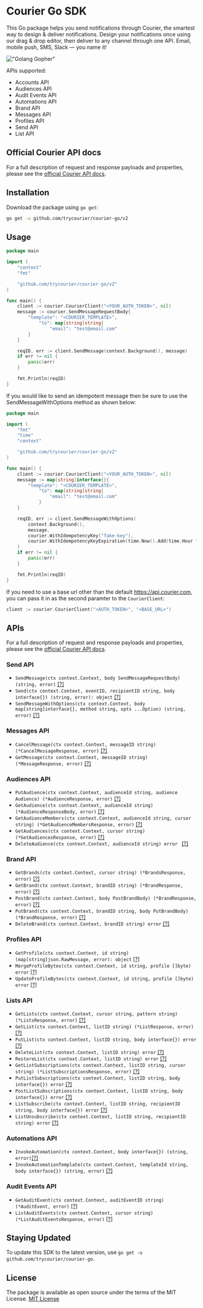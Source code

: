 # Courier Go SDK

This Go package helps you send notifications through Courier, the smartest way to design & deliver notifications. Design your notifications once using our drag & drop editor, then deliver to any channel through one API. Email, mobile push, SMS, Slack — you name it!

!["Golang Gopher"](https://blog.golang.org/gopher/gopher.png)

APIs supported:

- Accounts API
- Audiences API
- Audit Events API
- Automations API
- Brand API
- Messages API
- Profiles API
- Send API
- List API

## Official Courier API docs

For a full description of request and response payloads and properties, please see the [official Courier API docs](https://docs.courier.com/reference).

## Installation

Download the package using `go get`:

```bash
go get -u github.com/trycourier/courier-go/v2
```

## Usage

```go
package main

import (
	"context"
	"fmt"

	"github.com/trycourier/courier-go/v2"
)

func main() {
	client := courier.CourierClient("<YOUR_AUTH_TOKEN>", nil)
	message := courier.SendMessageRequestBody{
		"template": "<COURIER_TEMPLATE>",
			"to": map[string]string{
				"email": "test@email.com"
		}
	}

	reqID, err := client.SendMessage(context.Background(), message)
	if err != nil {
		panic(err)
	}

	fmt.Println(reqID)
}
```

If you would like to send an idempotent message then be sure to use the SendMessageWithOptions method as shown below:

```go
package main

import (
	"fmt"
	"time"
	"context"

	"github.com/trycourier/courier-go/v2"
)

func main() {
	client := courier.CourierClient("<YOUR_AUTH_TOKEN>", nil)
	message := map[string]interface{}{
		"template": "<COURIER_TEMPLATE>",
			"to": map[string]string{
				"email": "test@email.com"
			}
	}

	reqID, err := client.SendMessageWithOptions(
		context.Background(),
		message,
		courier.WithIdempotencyKey("fake-key"),
		courier.WithIdempotencyKeyExpiration(time.Now().Add(time.Hour * 30))
	)
	if err != nil {
		panic(err)
	}

	fmt.Println(reqID)
}
```

If you need to use a base url other than the default https://api.courier.com, you can pass it in as the second paramter to the `CourierClient`:

```go
client := courier.CourierClient("<AUTH_TOKEN>", "<BASE_URL>")
```

## APIs

For a full description of request and response payloads and properties, please see the [official Courier API docs](https://docs.courier.com/reference).

### Send API

- `SendMessage(ctx context.Context, body SendMessageRequestBody) (string, error)` [[?]](https://www.courier.com/docs/reference/send/message/)
- `Send(ctx context.Context, eventID, recipientID string, body interface{}) (string, error): object` [[?]](https://www.courier.com/docs/reference/send/message/)
- `SendMessageWithOptions(ctx context.Context, body map[string]interface{}, method string, opts ...Option) (string, error)` [[?]](https://www.courier.com/docs/reference/idempotent-requests/)

### Messages API

- `CancelMessage(ctx context.Context, messageID string) (*CancelMessageResponse, error)` [[?]](https://www.courier.com/docs/reference/logs/cancel/)
- `GetMessage(ctx context.Context, messageID string) (*MessageResponse, error)` [[?]](https://www.courier.com/docs/reference/messages/by-id/)

### Audiences API

- `PutAudience(ctx context.Context, audienceId string, audience Audience) (*AudienceResponse, error)` [[?]](https://www.courier.com/docs/reference/audiences/put/)
- `GetAudience(ctx context.Context, audienceId string) (*AudienceResponseBody, error)` [[?]](https://www.courier.com/docs/reference/audiences/by-id/)
- `GetAudienceMembers(ctx context.Context, audienceId string, cursor string) (*GetAudienceMembersResponse, error)` [[?]](https://www.courier.com/docs/reference/audiences/list-audience-members/)
- `GetAudiences(ctx context.Context, cursor string) (*GetAudiencesResponse, error)` [[?]](https://www.courier.com/docs/reference/audiences/list-audiences/)
- `DeleteAudience(ctx context.Context, audienceId string) error ` [[?]](https://www.courier.com/docs/reference/audiences/delete/)

### Brand API

- `GetBrands(ctx context.Context, cursor string) (*BrandsResponse, error)` [[?]](https://www.courier.com/docs/reference/brands/list/)
- `GetBrand(ctx context.Context, brandID string) (*BrandResponse, error)` [[?]](https://www.courier.com/docs/reference/brands/by-id/)
- `PostBrand(ctx context.Context, body PostBrandBody) (*BrandResponse, error)` [[?]](https://www.courier.com/docs/reference/brands/create/)
- `PutBrand(ctx context.Context, brandID string, body PutBrandBody) (*BrandResponse, error)` [[?]](https://www.courier.com/docs/reference/brands/replace/)
- `DeleteBrand(ctx context.Context, brandID string) error` [[?]](https://www.courier.com/docs/reference/brands/delete/)

### Profiles API

- `GetProfile(ctx context.Context, id string) (map[string]json.RawMessage, error): object` [[?]](https://docs.courier.com/reference/profiles-api#getprofilebyrecipientid)
- `MergeProfileBytes(ctx context.Context, id string, profile []byte) error` [[?]](https://docs.courier.com/reference/profiles-api#mergeprofilebyrecipientid)
- `UpdateProfileBytes(ctx context.Context, id string, profile []byte) error` [[?]](https://docs.courier.com/reference/profiles-api#patchprofilebyrecipientid)

### Lists API

- `GetLists(ctx context.Context, cursor string, pattern string) (*ListsResponse, error)` [[?]](https://www.courier.com/docs/reference/lists/list/)
- `GetList(ctx context.Context, listID string) (*ListResponse, error)` [[?]](https://www.courier.com/docs/reference/lists/by-id/)
- `PutList(ctx context.Context, listID string, body interface{}) error` [[?]](https://www.courier.com/docs/reference/lists/replace/)
- `DeleteList(ctx context.Context, listID string) error` [[?]](https://www.courier.com/docs/reference/lists/delete/)
- `RestoreList(ctx context.Context, listID string) error` [[?]](https://www.courier.com/docs/reference/lists/restore/)
- `GetListSubscriptions(ctx context.Context, listID string, cursor string) (*ListSubscriptionsResponse, error)` [[?]](https://www.courier.com/docs/reference/lists/subscriptions/)
- `PutListSubscriptions(ctx context.Context, listID string, body interface{}) error` [[?]](https://www.courier.com/docs/reference/lists/put-subscribe/)
- `PostListSubscriptions(ctx context.Context, listID string, body interface{}) error` [[?]](https://www.courier.com/docs/reference/lists/post-subscribe/)
- `ListSubscribe(ctx context.Context, listID string, recipientID string, body interface{}) error` [[?]](https://www.courier.com/docs/reference/lists/recipient-subscribe/)
- `ListUnsubscribe(ctx context.Context, listID string, recipientID string) error` [[?]](https://www.courier.com/docs/reference/lists/delete-subscription/)

### Automations API

- `InvokeAutomation(ctx context.Context, body interface{}) (string, error)`[[?]](https://www.courier.com/docs/reference/automation/invoke/)
- `InvokeAutomationTemplate(ctx context.Context, templateId string, body interface{}) (string, error)` [[?]](https://www.courier.com/docs/reference/automation/invoke-template/)

### Audit Events API

- `GetAuditEvent(ctx context.Context, auditEventID string) (*AuditEvent, error)` [[?]](https://www.courier.com/docs/reference/audit-events/by-id/)
- `ListAuditEvents(ctx context.Context, cursor string) (*ListAuditEventsResponse, error)` [[?]](https://www.courier.com/docs/reference/audit-events/list/)

## Staying Updated

To update this SDK to the latest version, use `go get -u github.com/trycourier/courier-go`.

## License

The package is available as open source under the terms of the MIT License.
[MIT License](http://www.opensource.org/licenses/mit-license.php)
